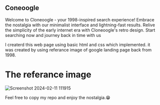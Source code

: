 ## Coneoogle

Welcome to Cloneoogle - your 1998-inspired search experience! Embrace the nostalgia with our minimalist interface and lightning-fast results. Relive the simplicity of the early internet era with Cloneoogle's retro design. Start searching now and journey back in time with us

I createrd this web page using basic html and css which implemented.
it was created by using referance image of google landing page back from 1998.

# The referance image
![Screenshot 2024-02-11 111915](https://github.com/NSV-2002/projects/assets/144188977/32f36e75-d00d-4cff-a819-d6b433b1f7ea)

Feel free to copy my repo and enjoy the nostalgia.😁
